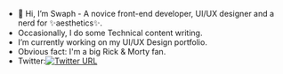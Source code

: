 - 👋 Hi, I’m Swaph - A novice front-end developer, UI/UX designer and a nerd for ✨aesthetics✨.
- Occasionally, I do some Technical content writing.
- I’m currently working on my UI/UX Design portfolio.
- Obvious fact: I'm a big Rick & Morty fan.
- Twitter:[![Twitter URL](https://img.shields.io/twitter/url/https/twitter.com/theegichuki.svg?style=social&label=Follow%20%40theegichuki)](https://twitter.com/theegichuki) 



<!---
Swaph/Swaph is a ✨ special ✨ repository because its `README.md` (this file) appears on your GitHub profile.
You can click the Preview link to take a look at your changes.
--->
